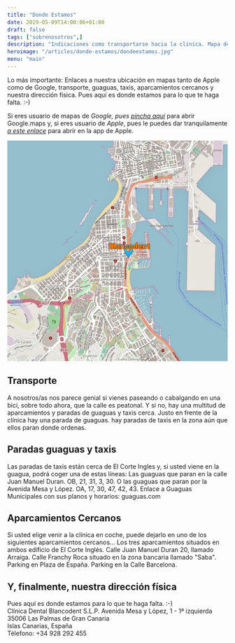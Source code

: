 ```yaml
---
title: "Donde Estamos"
date: 2019-05-09T14:00:06+01:00
draft: false
tags: ["sobrenosotros",]
description: "Indicaciones como transportarse hacia la clínica. Mapa de Google y Apple, direcion fisica."
heroimage: "/articles/donde-estamos/dondeestamos.jpg"
menu: "main"
---
```


Lo más importante: Enlaces a nuestra ubicación en mapas tanto de Apple como de Google, transporte, guaguas, taxis, aparcamientos cercanos y nuestra dirección física. Pues aquí es donde estamos para lo que te haga falta. :-)

Si eres usuario de mapas de *Google, pues* <a  href="https://www.google.com/maps/place/Cl%C3%ADnica+Dental+Blancodent/@28.134669,-15.429525,17z/data=!4m2!3m1!1s0x0:0x9293d54eccbd51c?hl=en" target="_blank">*pincha aquí*</a> para abrir Google.maps y, si eres usuario de *Apple*, pues le puedes dar tranquilamente <a  href="http://maps.apple.com/maps?address=Av%20Mesa%20y%20L%C3%B3pez,%201%20-%201%C2%AA%20izquierda,%2035006%20Las%20Palmas%20de%20Gran%20Canaria,%20Las%20Palmas,%20Las%20Palmas,%20Spain&auid=4569860911891010439&ll=28.134679,-15.429491&lsp=9902&q=Cl%C3%ADnica%20Dental%20Blancodent&t=m" target="_blank">*a este enlace*</a> para abrir en la app de Apple.

<img class="image-full-width" src="openmap.jpg" alt=""> <br>

## Transporte
A nosotros/as nos parece genial si vienes paseando o cabalgando en una bici, sobre todo ahora, que la calle es peatonal. Y si no, hay una multitud de aparcamientos y paradas de guaguas y taxis cerca. Justo en frente de la clínica hay una parada de guaguas. hay paradas de taxis en la zona aún que ellos paran donde ordenas.
## Paradas guaguas y taxis
Las paradas de taxis están cerca de El Corte Ingles y, si usted viene en la guagua, podrá coger una de estas líneas: Las guaguas que paran en la calle Juan Manuel Duran. OB, 21, 31, 3, 30. O las guaguas que paran por la Avenida Mesa y López. OA, 17, 30, 47, 42, 43. Enlace a Guaguas Municipales con sus planos y horarios: guaguas.com
## Aparcamientos Cercanos
Si usted elige venir a la clínica en coche, puede dejarlo en uno de los siguientes aparcamientos cercanos... Los tres aparcamientos situados en ambos edificio de El Corte Inglés. Calle Juan Manuel Duran 20, llamado Arraiga. Calle Franchy Roca situado en la zona bancaria llamado "Saba". Parking en Plaza de España. Parking en la Calle Barcelona.
## Y, finalmente, nuestra dirección física
Pues aquí es donde estamos para lo que te haga falta. :-)  
Clínica Dental Blancodent S.L.P. Avenida Mesa y López, 1 - 1ª izquierda  
35006 Las Palmas de Gran Canaria  
Islas Canarias, España  
Télefono: +34 928 292 455